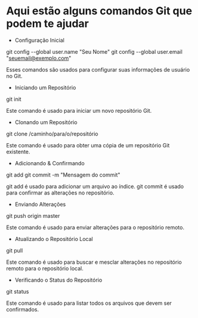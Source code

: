 # Aqui estão alguns comandos Git que podem te ajudar
 - Configuração Inicial

git config --global user.name "Seu Nome"
git config --global user.email "seuemail@exemplo.com"
   
   Esses comandos são usados para configurar suas informações de usuário no Git.

 - Iniciando um Repositório

git init
   
   Este comando é usado para iniciar um novo repositório Git.

 - Clonando um Repositório

git clone /caminho/para/o/repositório
   
   Este comando é usado para obter uma cópia de um repositório Git existente.

 - Adicionando & Confirmando

git add <arquivo>
git commit -m "Mensagem do commit"
   
   git add é usado para adicionar um arquivo ao índice. git commit é usado para confirmar as alterações no repositório.

 - Enviando Alterações

git push origin master
   
   Este comando é usado para enviar alterações para o repositório remoto.

 - Atualizando o Repositório Local

git pull
   
   Este comando é usado para buscar e mesclar alterações no repositório remoto para o repositório local.

 - Verificando o Status do Repositório

git status
   
   Este comando é usado para listar todos os arquivos que devem ser confirmados.

